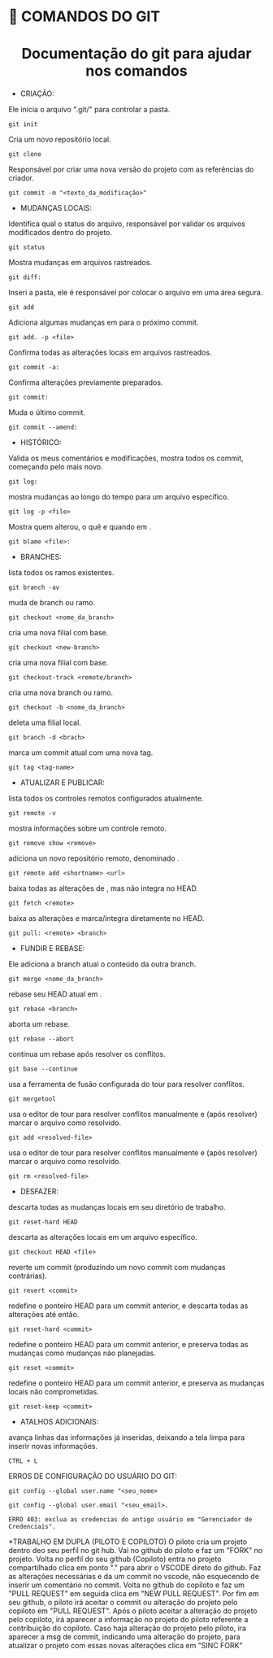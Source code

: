 
# :hammer: COMANDOS DO GIT
<h1 align="center"> Documentação do git para ajudar nos comandos </h1>


* CRIAÇÃO: 

Ele inicia o arquivo ".git/" para controlar a pasta. 
````
git init
```` 
Cria um novo repositório local. 
````
git clone
````
Responsável por criar uma nova versão do projeto com as referências do criador.
````
git commit -m "<texto_da_modificação>"
````
* MUDANÇAS LOCAIS: 

Identifica qual o status do arquivo, responsável por validar os arquivos modificados dentro do projeto.
````
git status
````  
Mostra mudanças em arquivos rastreados. 
````
git diff:  
````
Inseri a pasta, ele é responsável por colocar o arquivo em uma área segura.
````
git add  
````
Adiciona algumas mudanças em <file> para o próximo commit. 
````
git add. -p <file>
````
Confirma todas as alterações locais em arquivos rastreados.
````
git commit -a:   
````
Confirma alterações previamente preparados. 
````
git commit: 
```` 
Muda o último commit.
````
git commit --amend:
````

* HISTÓRICO:

Valida os meus comentários e modificações, mostra todos os commit, começando pelo mais novo.
````
git log:   
````
mostra mudanças ao longo do tempo para um arquivo específico.
````
git log -p <file>
````
Mostra quem alterou, o quê e quando em <file>.
````
git blame <file>:   
````
* BRANCHES:

lista todos os ramos existentes.
````
git branch -av
````  
 muda de branch ou ramo.
 ````
git checkout <nome_da_branch>
````
cria uma nova filial com base.
````
git checkout <new-branch>
````
cria uma nova filial com base.
````
git checkout-track <remote/branch>
````
cria uma nova branch ou ramo.
````
git checkout -b <nome_da_branch>
````   
deleta uma filial local.
````
git branch -d <brach>
````
marca um commit atual com uma nova tag.
````
git tag <tag-name>
````  

* ATUALIZAR E PUBLICAR:

lista todos os controles remotos configurados atualmente.
````
git remote -v
````  
mostra informações sobre um controle remoto.
````
git remove show <remove>
````
adiciona un novo repositório remoto, denominado <remote>.
````
git remote add <shortname> <url>
````
baixa todas as alterações de <remote>, mas não integra no HEAD.
````
git fetch <remote>
````
baixa as alterações e marca/integra diretamente no HEAD.
````
git pull: <remote> <branch>
````  

* FUNDIR E REBASE:

Ele adiciona a branch atual o conteúdo da outra branch.
````
git merge <nome_da_branch>
````
rebase seu HEAD  atual em <branch>.
````
git rebase <branch>
````
aborta um rebase.
````
git rebase --abort
```` 
continua um rebase após resolver os conflitos.
````  
git base --continue
````
usa a ferramenta de fusão configurada do tour para resolver conflitos.
````
git mergetool
````
usa o editor de tour para resolver conflitos manualmente e (após resolver) marcar o arquivo como resolvido.
````
git add <resolved-file>
````
usa o editor de tour para resolver conflitos manualmente e (após resolver) marcar o arquivo como resolvido.
````
git rm <resolved-file>
````   

* DESFAZER:

descarta todas as mudanças locais em seu diretório de trabalho.
````
git reset-hard HEAD
````
descarta as alterações locais em um arquivo específico. 
````
git checkout HEAD <file>
````
reverte um commit (produzindo um novo commit com mudanças contrárias).
```` 
git revert <commit>
````
redefine o ponteiro HEAD para um commit anterior, e descarta todas as alterações até então.
````
git reset-hard <commit>
````
redefine o ponteiro HEAD para um commit anterior, e preserva todas as mudanças como mudanças não planejadas.
````
git reset <commit>
````
redefine o ponteiro HEAD para um commit anterior, e preserva as mudanças locais não comprometidas.
```` 
git reset-keep <commit>
````   

* ATALHOS ADICIONAIS:

avança linhas das informações já inseridas, deixando a tela limpa para inserir novas informações.
````
CTRL + L
````  

ERROS DE CONFIGURAÇÃO DO USUÁRIO DO GIT: 
```` 
git config --global user.name "<seu_nome>  
````
````
git config --global user.email "<seu_email>. 
```` 
````
ERRO 403: exclua as credencias do antigo usuário em "Gerenciador de Credenciais".
````


*TRABALHO EM DUPLA (PILOTO E COPILOTO)
O piloto cria um projeto dentro deo seu perfil no git hub.
Vai no github do piloto e faz um "FORK" no projeto.
Volta no perfil do seu github (Copiloto) entra no projeto compartilhado clica em ponto "." para abrir o VSCODE direto do github.
Faz as alterações necessárias e da um commit no vscode, não esquecendo de inserir um comentário no commit.
Volta no github do copiloto e faz um "PULL REQUEST" em seguida clica em "NEW PULL REQUEST".
Por fim em seu github, o piloto irá aceitar o commit ou alteração do projeto pelo copiloto em "PULL REQUEST".
Após o piloto aceitar a alteração do projeto pelo copiloto, irá aparecer a informação no projeto do piloto referente a contribuição do copiloto.
Caso haja alteração do projeto pelo piloto, ira aparecer a msg de commit, indicando uma alteração do projeto, para atualizar o projeto com essas novas alterações clica em "SINC FORK"
